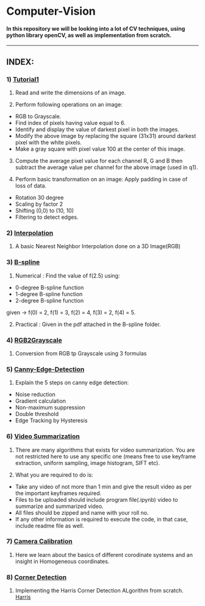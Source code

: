 # Computer-Vision

#### In this repository we will be looking into a lot of CV techniques, using python library openCV, as well as implementation from scratch.

------

## INDEX:

### 1) [Tutorial1](https://github.com/XXDIL/Computer-Vision/tree/main/tut1)

1. Read and write the dimensions of an image.

2. Perform following operations on an image:<br/>
  - RGB to Grayscale.<br/>
  - Find index of pixels having value equal to 6.<br/>
  - Identify and display the value of darkest pixel in both the images.<br/>
  - Modify the above image by replacing the square (31x31) around darkest pixel with the white pixels.<br/>
  - Make a gray square with pixel value 100 at the center of this image.<br/>
  

3. Compute the average pixel value for each channel R, G and B then subtract the average value per
channel for the above image (used in q1).

4. Perform basic transformation on an image: Apply padding in case of loss of data.<br/>
  - Rotation 30 degree<br/>
  - Scaling by factor 2<br/>
  - Shifting (0,0) to (10, 10)<br/>
  - Filtering to detect edges.<br/>

### 2) [Interpolation](https://github.com/XXDIL/Computer-Vision/tree/main/tut2)

1. A basic Nearest Neighbor Interpolation done on a 3D Image(RGB)

### 3) [B-spline](https://github.com/XXDIL/Computer-Vision/tree/main/B-spline)

1. Numerical : Find the value of f(2.5) using:<br/>
  - 0-degree B-spline function<br/>
  - 1-degree B-spline function<br/>
  - 2-degree B-spline function<br/>
  
given -> f(0) = 2, f(1) = 3, f(2) = 4, f(3) = 2, f(4) = 5.

2. Practical : Given in the pdf attached in the B-spline folder.

### 4) [RGB2Grayscale](https://github.com/XXDIL/Computer-Vision/tree/main/Grayscale)

1. Conversion from RGB tp Grayscale using 3 formulas

### 5) [Canny-Edge-Detection](https://github.com/XXDIL/Computer-Vision/tree/main/Canny)

1. Explain the 5 steps on canny edge detection:<br/>
  - Noise reduction<br/>
  - Gradient calculation<br/>
  - Non-maximum suppression<br/>
  - Double threshold<br/>
  - Edge Tracking by Hysteresis

### 6) [Video Summarization](https://github.com/XXDIL/Computer-Vision/tree/main/Video-Summary)

1. There are many algorithms that exists for video summarization. You are not restricted here to use any specific one (means free to use keyframe extraction, uniform sampling, image histogram, SIFT etc).

2. What you are required to do is:<br/>
  - Take any video of not more than 1 min and give the result video as per the important keyframes required.<br/>
  - Files to be uploaded should include program file(.ipynb) video to summarize and summarized video.<br/>
  - All files should be zipped and name with your roll no.<br/>
  - If any other information is required to execute the code, in that case, include readme file as well.

### 7) [Camera Calibration](https://github.com/XXDIL/Computer-Vision/tree/main/Camera-Calibration)

1. Here we learn about the basics of different corodinate systems and an insight in Homogeneous coordinates.

### 8) [Corner Detection](https://github.com/XXDIL/Computer-Vision/tree/main/Harris)

1. Implementing the Harris Corner Detection ALgorithm from scratch. [Harris](https://en.wikipedia.org/wiki/Harris_Corner_Detector)
